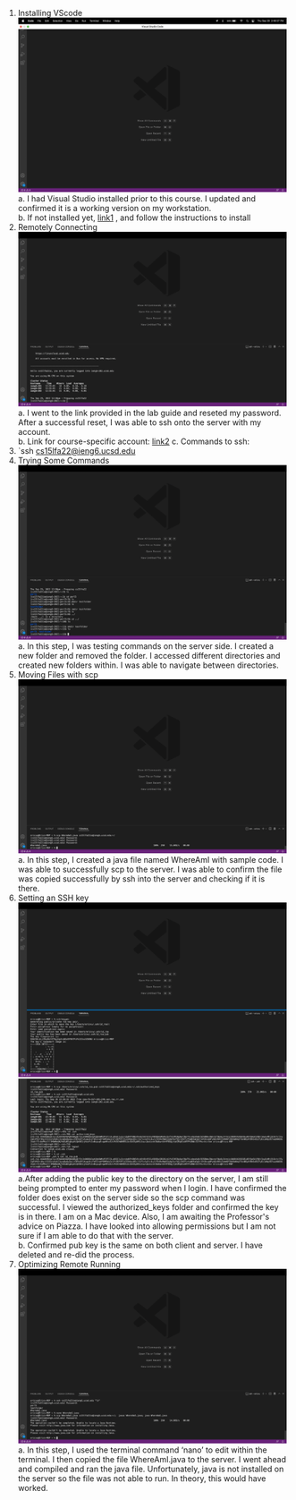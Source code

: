 1. Installing VScode 
![image1](/images/week-1-lab-report-image1.png) 
a. I had Visual Studio installed prior to this course. I updated and confirmed it is a working version on my workstation. <br />
b. If not installed yet, [link1](https://code.visualstudio.com/) , and follow the instructions to install 
2. Remotely Connecting
![image2](/images/week-1-lab-report-image2.png)
a. I went to the link provided in the lab guide and reseted my password. After a successful reset, I was able to ssh onto the server with my account. <br />
b. Link for course-specific account: [link2](https://sdacs.ucsd.edu/~icc/index.php)
c. Commands to ssh: 
  1. `ssh cs15lfa22@ieng6.ucsd.edu
3. Trying Some Commands
![image3](/images/week-1-lab-report-image3.png)
a. In this step, I was testing commands on the server side. I created a new folder and removed the folder. I accessed different directories and created new folders within. I was able to navigate between directories. 
4. Moving Files with scp
![image4](/images/week-1-lab-report-image4.png)
a. In this step, I created a java file named WhereAmI with sample code. I was able to successfully scp to the server. I was able to confirm the file was copied successfully by ssh into the server and checking if it is there. 
5. Setting an SSH key 
![image5](/images/week-1-lab-report-image5.png)
![image6.2](/images/week-1-lab-report-image6.2.png)
a.After adding the public key to the directory on the server, I am still being prompted to enter my password when I login. I have confirmed the folder does exist on the server side so the scp command was successful. I viewed the authorized_keys folder and confirmed the key is in there. I am on a Mac device. Also, I am awaiting the Professor's advice on Piazza. I have looked into allowing permissions but I am not sure if I am able to do that with the server. <br />
b. Confirmed pub key is the same on both client and server. I have deleted and re-did the process. 
6. Optimizing Remote Running
![image6](/images/week-1-lab-report-image6.png)
a. In this step, I used the terminal command ‘nano’ to edit within the terminal. I then copied the file WhereAmI.java to the server. I went ahead and compiled and ran the java file. Unfortunately, java is not installed on the server so the file was not able to run. In theory, this would have worked. 







